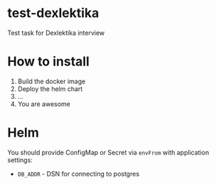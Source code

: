 # test-dexlektika
Test task for Dexlektika interview

# How to install

1. Build the docker image
2. Deploy the helm chart
3. ...
4. You are awesome

# Helm

You should provide ConfigMap or Secret via `envFrom` with application settings:

- `DB_ADDR` - DSN for connecting to postgres